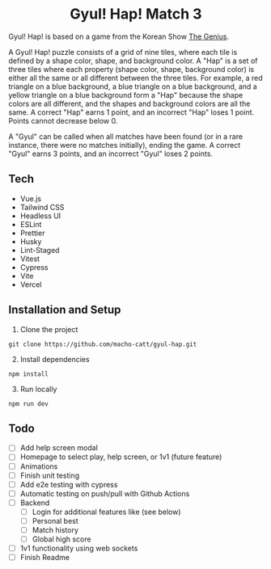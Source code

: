 <h1 align="center">
  Gyul! Hap! Match 3
</h1>

Gyul! Hap! is based on a game from the Korean Show [The Genius](https://en.wikipedia.org/wiki/The_Genius_(TV_series)).

A Gyul! Hap! puzzle consists of a grid of nine tiles, where each tile is defined by a shape color, shape, and background color. A "Hap" is a set of three tiles where each property (shape color, shape, background color) is either all the same or all different between the three tiles. For example, a red triangle on a blue background, a blue triangle on a blue background, and a yellow triangle on a blue background form a "Hap" because the shape colors are all different, and the shapes and background colors are all the same. A correct "Hap" earns 1 point, and an incorrect "Hap" loses 1 point. Points cannot decrease below 0.

A "Gyul" can be called when all matches have been found (or in a rare instance, there were no matches initially), ending the game. A correct "Gyul" earns 3 points, and an incorrect "Gyul" loses 2 points.

## Tech

- Vue.js
- Tailwind CSS
- Headless UI
- ESLint
- Prettier
- Husky
- Lint-Staged
- Vitest
- Cypress
- Vite
- Vercel

## Installation and Setup

1. Clone the project
```
git clone https://github.com/macho-catt/gyul-hap.git
```

2. Install dependencies
```
npm install
```

3. Run locally
```
npm run dev
```

## Todo

- [ ] Add help screen modal
- [ ] Homepage to select play, help screen, or 1v1 (future feature)
- [ ] Animations
- [ ] Finish unit testing
- [ ] Add e2e testing with cypress
- [ ] Automatic testing on push/pull with Github Actions
- [ ] Backend
    - [ ] Login for additional features like (see below)
    - [ ] Personal best
    - [ ] Match history
    - [ ] Global high score
- [ ] 1v1 functionality using web sockets
- [ ] Finish Readme
